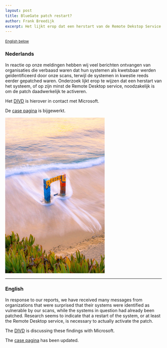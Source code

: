 ```yaml
---
layout: post
title: BlueGate patch restart?
author: Frank Breedijk
excerpt: Het lijkt erop dat een herstart van de Remote Dekstop Service nodig is om de patch te activeren / It looks like a restart of the Remote Desktop Services is needed to activate the patch
---
```

<small>[English below](#english)</small>

### Nederlands

In reactie op onze meldingen hebben wij veel berichten ontvangen van organisaties die verbaasd waren dat hun systemen als kwetsbaar werden geïdentificeerd door onze scans, terwijl de systemen in kwestie reeds eerder gepatched waren. Onderzoek lijkt erop te wijzen dat een herstart van het systeem, of op zijn minst de Remote Desktop service, noodzakelijk is om de patch daadwerkelijk te activeren.

Het [DIVD](https://www.divd.nl) is hierover in contact met Microsoft.

De [case pagina](/DIVD-2020-00003) is bijgewerkt.

![A picture of a a blue and red gate in the sea](/assets/images/bluegate_small.png "Image copyright Scopio")

<hr>

### English

In response to our reports, we have received many messages from organizations that were surprised that their systems were identified as vulnerable by our scans, while the systems in question had already been patched. Research seems to indicate that a restart of the system, or at least the Remote Desktop service, is necessary to actually activate the patch.

The [DIVD](https://www.divd.nl) is discussing these findings with Microsoft.

The [case pagina](/DIVD-2020-00003) has been updated.
